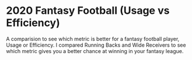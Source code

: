 # 2020 Fantasy Football (Usage vs Efficiency)

A comparision to see which metric is better for a fantasy football player, Usage or Efficiency. I compared Running Backs and Wide Receivers to see which metric gives you a better chance at winning in your fantasy league.
